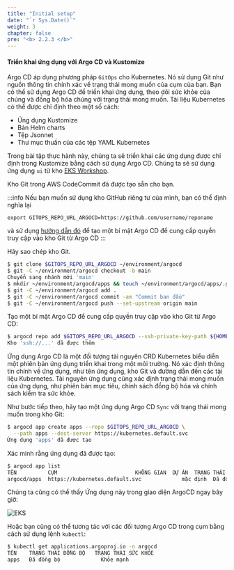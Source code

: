 ```yaml
---
title: "Initial setup"
date: "`r Sys.Date()`"
weight: 3
chapter: false
pre: "<b> 2.2.3 </b>"
---
```



#### Triển khai ứng dụng với Argo CD và Kustomize

Argo CD áp dụng phương pháp `GitOps` cho Kubernetes. Nó sử dụng Git như nguồn thông tin chính xác về trạng thái mong muốn của cụm của bạn. Bạn có thể sử dụng Argo CD để triển khai ứng dụng, theo dõi sức khỏe của chúng và đồng bộ hóa chúng với trạng thái mong muốn. Tài liệu Kubernetes có thể được chỉ định theo một số cách:

- Ứng dụng Kustomize
- Bản Helm charts
- Tệp Jsonnet
- Thư mục thuần của các tệp YAML Kubernetes

Trong bài tập thực hành này, chúng ta sẽ triển khai các ứng dụng được chỉ định trong Kustomize bằng cách sử dụng Argo CD. Chúng ta sẽ sử dụng ứng dụng `ui` từ kho [EKS Workshop](https://github.com/aws-samples/eks-workshop-v2/tree/main/manifests/base-application/ui).

Kho Git trong AWS CodeCommit đã được tạo sẵn cho bạn.

:::info
Nếu bạn muốn sử dụng kho GitHub riêng tư của mình, bạn có thể định nghĩa lại

```
export GITOPS_REPO_URL_ARGOCD=https://github.com/username/reponame
```

và sử dụng [hướng dẫn đó](https://argo-cd.readthedocs.io/en/stable/user-guide/private-repositories/) để tạo một bí mật Argo CD để cung cấp quyền truy cập vào kho Git từ Argo CD
:::

Hãy sao chép kho Git.

```bash
$ git clone $GITOPS_REPO_URL_ARGOCD ~/environment/argocd
$ git -C ~/environment/argocd checkout -b main
Chuyển sang nhánh mới 'main'
$ mkdir ~/environment/argocd/apps && touch ~/environment/argocd/apps/.gitkeep
$ git -C ~/environment/argocd add .
$ git -C ~/environment/argocd commit -am "Commit ban đầu"
$ git -C ~/environment/argocd push --set-upstream origin main
```

Tạo một bí mật Argo CD để cung cấp quyền truy cập vào kho Git từ Argo CD:

```bash
$ argocd repo add $GITOPS_REPO_URL_ARGOCD --ssh-private-key-path ${HOME}/.ssh/gitops_ssh.pem --insecure-ignore-host-key --upsert --name git-repo
Kho 'ssh://...' đã được thêm
```

Ứng dụng Argo CD là một đối tượng tài nguyên CRD Kubernetes biểu diễn một phiên bản ứng dụng triển khai trong một môi trường. Nó xác định thông tin chính về ứng dụng, như tên ứng dụng, kho Git và đường dẫn đến các tài liệu Kubernetes. Tài nguyên ứng dụng cũng xác định trạng thái mong muốn của ứng dụng, như phiên bản mục tiêu, chính sách đồng bộ hóa và chính sách kiểm tra sức khỏe.

Như bước tiếp theo, hãy tạo một ứng dụng Argo CD `Sync` với trạng thái mong muốn trong kho Git:

```bash
$ argocd app create apps --repo $GITOPS_REPO_URL_ARGOCD \
  --path apps --dest-server https://kubernetes.default.svc
Ứng dụng 'apps' đã được tạo
```

Xác minh rằng ứng dụng đã được tạo:

```bash
$ argocd app list
TÊN          CỤM                         KHÔNG GIAN  DỰ ÁN  TRẠNG THÁI  SỨC KHỎE  CHÍNH SÁCH ĐỒNG BỘ  ĐIỀU KIỆN
argocd/apps  https://kubernetes.default.svc             mặc định  Đã đồng bộ  Khỏe mạnh  <không>            <không>
```

Chúng ta cũng có thể thấy Ứng dụng này trong giao diện ArgoCD ngay bây giờ:

![EKS](/images/0006/00043.png?featherlight=false&width=90pc)

Hoặc bạn cũng có thể tương tác với các đối tượng Argo CD trong cụm bằng cách sử dụng lệnh `kubectl`:

```bash
$ kubectl get applications.argoproj.io -n argocd
TÊN    TRẠNG THÁI ĐỒNG BỘ   TRẠNG THÁI SỨC KHỎE
apps   Đã đồng bộ             Khỏe mạnh
```